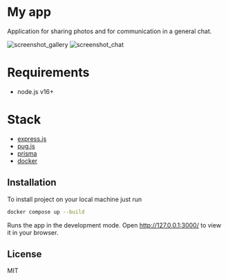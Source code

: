 # My app
Application for sharing photos and for communication in a general chat.

![screenshot_gallery](https://s1.hostingkartinok.com/uploads/images/2022/09/50aa80af91a657f8760c1bf7be898970.png)
![screenshot_chat](https://s1.hostingkartinok.com/uploads/images/2022/09/21cfad6e873b10b16288f3cad6024404.png)

# Requirements
- node.js v16+

# Stack
- [express.js](https://expressjs.com/)
- [pug.js](https://pugjs.org/api/getting-started.html)
- [prisma](https://www.prisma.io/express)
- [docker](https://docs.docker.com/)


## Installation
To install project on your local machine just run

```bash
docker compose up --build
```
Runs the app in the development mode.
Open http://127.0.0.1:3000/ to view it in your browser.

## License
MIT
